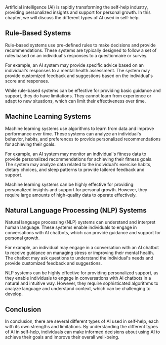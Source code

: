 
Artificial intelligence (AI) is rapidly transforming the self-help industry, providing personalized insights and support for personal growth. In this chapter, we will discuss the different types of AI used in self-help.

Rule-Based Systems
------------------

Rule-based systems use pre-defined rules to make decisions and provide recommendations. These systems are typically designed to follow a set of rules based on an individual's responses to a questionnaire or survey.

For example, an AI system may provide specific advice based on an individual's responses to a mental health assessment. The system may provide customized feedback and suggestions based on the individual's score and responses.

While rule-based systems can be effective for providing basic guidance and support, they do have limitations. They cannot learn from experience or adapt to new situations, which can limit their effectiveness over time.

Machine Learning Systems
------------------------

Machine learning systems use algorithms to learn from data and improve performance over time. These systems can analyze an individual's behavior, habits, and preferences to provide personalized recommendations for achieving their goals.

For example, an AI system may monitor an individual's fitness data to provide personalized recommendations for achieving their fitness goals. The system may analyze data related to the individual's exercise habits, dietary choices, and sleep patterns to provide tailored feedback and support.

Machine learning systems can be highly effective for providing personalized insights and support for personal growth. However, they require large amounts of high-quality data to operate effectively.

Natural Language Processing (NLP) Systems
-----------------------------------------

Natural language processing (NLP) systems can understand and interpret human language. These systems enable individuals to engage in conversations with AI chatbots, which can provide guidance and support for personal growth.

For example, an individual may engage in a conversation with an AI chatbot to receive guidance on managing stress or improving their mental health. The chatbot may ask questions to understand the individual's needs and provide customized feedback and suggestions.

NLP systems can be highly effective for providing personalized support, as they enable individuals to engage in conversations with AI chatbots in a natural and intuitive way. However, they require sophisticated algorithms to analyze language and understand context, which can be challenging to develop.

Conclusion
----------

In conclusion, there are several different types of AI used in self-help, each with its own strengths and limitations. By understanding the different types of AI in self-help, individuals can make informed decisions about using AI to achieve their goals and improve their overall well-being.
